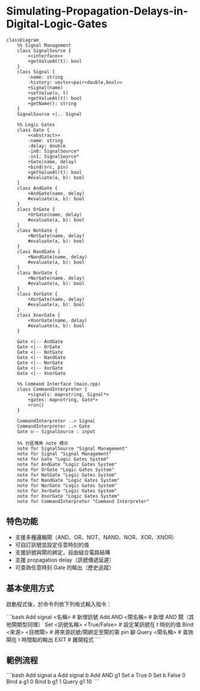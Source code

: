 # Simulating-Propagation-Delays-in-Digital-Logic-Gates
```mermaid
classDiagram
    %% Signal Management
    class SignalSource {
        <<interface>>
        +getValueAt(t): bool
    }
    class Signal {
        -name: string
        -history: vector<pair<double,bool>>
        +Signal(name)
        +setValue(v, t)
        +getValueAt(t): bool
        +getName(): string
    }
    SignalSource <|.. Signal

    %% Logic Gates
    class Gate {
        <<abstract>>
        -name: string
        -delay: double
        -in0: SignalSource*
        -in1: SignalSource*
        +Gate(name, delay)
        +bind(src, pin)
        +getValueAt(t): bool
        #evaluate(a, b): bool
    }
    class AndGate {
        +AndGate(name, delay)
        #evaluate(a, b): bool
    }
    class OrGate {
        +OrGate(name, delay)
        #evaluate(a, b): bool
    }
    class NotGate {
        +NotGate(name, delay)
        #evaluate(a, b): bool
    }
    class NandGate {
        +NandGate(name, delay)
        #evaluate(a, b): bool
    }
    class NorGate {
        +NorGate(name, delay)
        #evaluate(a, b): bool
    }
    class XorGate {
        +XorGate(name, delay)
        #evaluate(a, b): bool
    }
    class XnorGate {
        +XnorGate(name, delay)
        #evaluate(a, b): bool
    }

    Gate <|-- AndGate
    Gate <|-- OrGate
    Gate <|-- NotGate
    Gate <|-- NandGate
    Gate <|-- NorGate
    Gate <|-- XorGate
    Gate <|-- XnorGate

    %% Command Interface (main.cpp)
    class CommandInterpreter {
        +signals: map<string, Signal*>
        +gates: map<string, Gate*>
        +run()
    }

    CommandInterpreter ..> Signal
    CommandInterpreter ..> Gate
    Gate o-- SignalSource : input

    %% 分區塊用 note 標示
    note for SignalSource "Signal Management"
    note for Signal "Signal Management"
    note for Gate "Logic Gates System"
    note for AndGate "Logic Gates System"
    note for OrGate "Logic Gates System"
    note for NotGate "Logic Gates System"
    note for NandGate "Logic Gates System"
    note for NorGate "Logic Gates System"
    note for XorGate "Logic Gates System"
    note for XnorGate "Logic Gates System"
    note for CommandInterpreter "Command Interpreter"
```

## 特色功能

- 支援多種邏輯閘（AND、OR、NOT、NAND、NOR、XOR、XNOR）
- 可自訂訊號並設定任意時刻的值
- 支援訊號與閘的綁定，自由組合電路結構
- 支援 propagation delay（訊號傳遞延遲）
- 可查詢任意時刻 Gate 的輸出（歷史追蹤）
## 基本使用方式
啟動程式後，於命令列依下列格式輸入指令：

ˋˋˋbash
Add signal <名稱>                # 新增訊號
Add AND <閘名稱>                 # 新增 AND 閘（其他閘類型同理）
Set <訊號名稱> <True/False> <t>  # 設定某訊號在 t 時刻的值
Bind <來源> <目標閘> <pin>       # 將來源訊號/閘綁定至閘的第 pin 腳
Query <閘名稱> <t>               # 查詢閘在 t 時間點的輸出
EXIT                             # 離開程式
ˋˋˋ

## 範例流程
ˋˋˋbash
Add signal a
Add signal b
Add AND g1
Set a True 0
Set b False 0
Bind a g1 0
Bind b g1 1
Query g1 10
ˋˋˋ
